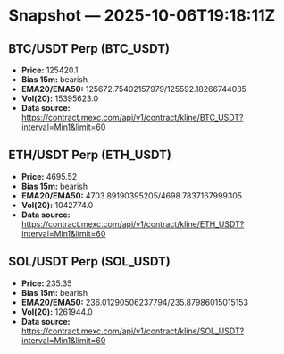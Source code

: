 # Snapshot — 2025-10-06T19:18:11Z

## BTC/USDT Perp (BTC_USDT)
- **Price:** 125420.1
- **Bias 15m:** bearish
- **EMA20/EMA50:** 125672.75402157979/125592.18266744085
- **Vol(20):** 15395623.0
- **Data source:** https://contract.mexc.com/api/v1/contract/kline/BTC_USDT?interval=Min1&limit=60

## ETH/USDT Perp (ETH_USDT)
- **Price:** 4695.52
- **Bias 15m:** bearish
- **EMA20/EMA50:** 4703.89190395205/4698.7837167999305
- **Vol(20):** 1042774.0
- **Data source:** https://contract.mexc.com/api/v1/contract/kline/ETH_USDT?interval=Min1&limit=60

## SOL/USDT Perp (SOL_USDT)
- **Price:** 235.35
- **Bias 15m:** bearish
- **EMA20/EMA50:** 236.01290506237794/235.87986015015153
- **Vol(20):** 1261944.0
- **Data source:** https://contract.mexc.com/api/v1/contract/kline/SOL_USDT?interval=Min1&limit=60
